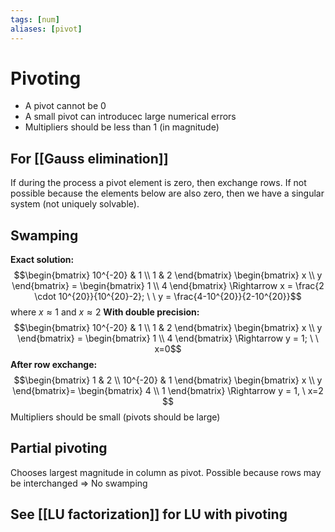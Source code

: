 ```yaml
---
tags: [num]
aliases: [pivot]
---
```

# Pivoting
- A pivot cannot be 0
- A small pivot can introducec large numerical errors
- Multipliers should be less than 1 (in magnitude)


## For [[Gauss elimination]]
If during the process a pivot element is zero, then exchange rows. 
If not possible because the elements below are also zero, then we have a singular system (not uniquely solvable). 

## Swamping
**Exact solution:**
$$\begin{bmatrix} 10^{-20} & 1 \\ 1 & 2 \end{bmatrix} \begin{bmatrix} x \\ y \end{bmatrix} = \begin{bmatrix} 1 \\ 4 \end{bmatrix} \Rightarrow x = \frac{2 \cdot 10^{20}}{10^{20}-2}; \ \ y = \frac{4-10^{20}}{2-10^{20}}$$where $x \approx 1$ and $x \approx2$
**With double precision:**
$$\begin{bmatrix} 10^{-20} & 1 \\ 1 & 2 \end{bmatrix} \begin{bmatrix} x \\ y \end{bmatrix} = \begin{bmatrix} 1 \\ 4 \end{bmatrix} \Rightarrow y = 1; \ \ x=0$$
**After row exchange:**
$$\begin{bmatrix} 1 & 2 \\ 10^{-20} & 1 \end{bmatrix} \begin{bmatrix} x \\ y \end{bmatrix}= \begin{bmatrix} 4 \\ 1 \end{bmatrix} \Rightarrow y = 1, \ x=2 $$Multipliers should be small (pivots should be large)

## Partial pivoting
Chooses largest magnitude in column as pivot. Possible because rows may be interchanged $\Rightarrow$ No swamping

## See [[LU factorization]] for LU with pivoting



